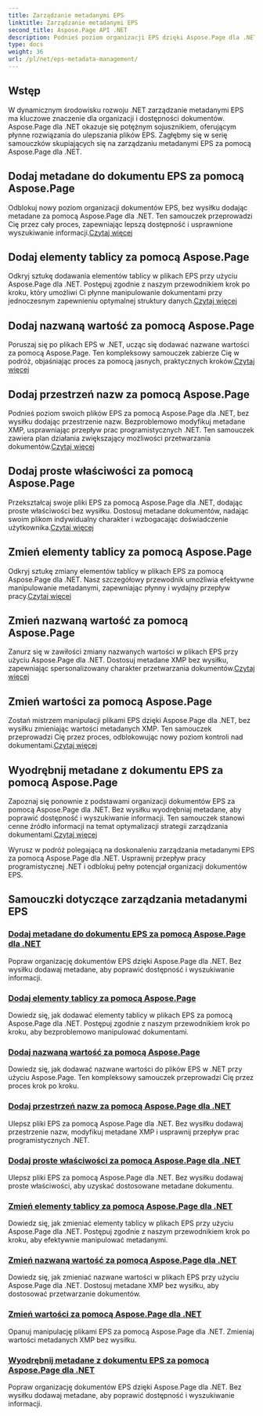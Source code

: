 ```yaml
---
title: Zarządzanie metadanymi EPS
linktitle: Zarządzanie metadanymi EPS
second_title: Aspose.Page API .NET
description: Podnieś poziom organizacji EPS dzięki Aspose.Page dla .NET. Dodawaj metadane bez wysiłku, aby zwiększyć dostępność. Zapoznaj się z samouczkami dotyczącymi zarządzania metadanymi EPS.
type: docs
weight: 36
url: /pl/net/eps-metadata-management/
---
```


## Wstęp

W dynamicznym środowisku rozwoju .NET zarządzanie metadanymi EPS ma kluczowe znaczenie dla organizacji i dostępności dokumentów. Aspose.Page dla .NET okazuje się potężnym sojusznikiem, oferującym płynne rozwiązania do ulepszania plików EPS. Zagłębmy się w serię samouczków skupiających się na zarządzaniu metadanymi EPS za pomocą Aspose.Page dla .NET.

## Dodaj metadane do dokumentu EPS za pomocą Aspose.Page
Odblokuj nowy poziom organizacji dokumentów EPS, bez wysiłku dodając metadane za pomocą Aspose.Page dla .NET. Ten samouczek przeprowadzi Cię przez cały proces, zapewniając lepszą dostępność i usprawnione wyszukiwanie informacji.[Czytaj więcej](./add-metadata-to-eps-document/)

## Dodaj elementy tablicy za pomocą Aspose.Page
 Odkryj sztukę dodawania elementów tablicy w plikach EPS przy użyciu Aspose.Page dla .NET. Postępuj zgodnie z naszym przewodnikiem krok po kroku, który umożliwi Ci płynne manipulowanie dokumentami przy jednoczesnym zapewnieniu optymalnej struktury danych.[Czytaj więcej](./modify-eps-metadata-add-array-items/)

## Dodaj nazwaną wartość za pomocą Aspose.Page
 Poruszaj się po plikach EPS w .NET, ucząc się dodawać nazwane wartości za pomocą Aspose.Page. Ten kompleksowy samouczek zabierze Cię w podróż, objaśniając proces za pomocą jasnych, praktycznych kroków.[Czytaj więcej](./modify-eps-metadata-add-named-value/)

## Dodaj przestrzeń nazw za pomocą Aspose.Page
 Podnieś poziom swoich plików EPS za pomocą Aspose.Page dla .NET, bez wysiłku dodając przestrzenie nazw. Bezproblemowo modyfikuj metadane XMP, usprawniając przepływ prac programistycznych .NET. Ten samouczek zawiera plan działania zwiększający możliwości przetwarzania dokumentów.[Czytaj więcej](./modify-eps-metadata-add-namespace/)

## Dodaj proste właściwości za pomocą Aspose.Page
 Przekształcaj swoje pliki EPS za pomocą Aspose.Page dla .NET, dodając proste właściwości bez wysiłku. Dostosuj metadane dokumentów, nadając swoim plikom indywidualny charakter i wzbogacając doświadczenie użytkownika.[Czytaj więcej](./modify-eps-metadata-add-simple-properties/)

## Zmień elementy tablicy za pomocą Aspose.Page
 Odkryj sztukę zmiany elementów tablicy w plikach EPS za pomocą Aspose.Page dla .NET. Nasz szczegółowy przewodnik umożliwia efektywne manipulowanie metadanymi, zapewniając płynny i wydajny przepływ pracy.[Czytaj więcej](./modify-eps-metadata-change-array-items/)

## Zmień nazwaną wartość za pomocą Aspose.Page
 Zanurz się w zawiłości zmiany nazwanych wartości w plikach EPS przy użyciu Aspose.Page dla .NET. Dostosuj metadane XMP bez wysiłku, zapewniając spersonalizowany charakter przetwarzania dokumentów.[Czytaj więcej](./modify-eps-metadata-change-named-value/)

## Zmień wartości za pomocą Aspose.Page
 Zostań mistrzem manipulacji plikami EPS dzięki Aspose.Page dla .NET, bez wysiłku zmieniając wartości metadanych XMP. Ten samouczek przeprowadzi Cię przez proces, odblokowując nowy poziom kontroli nad dokumentami.[Czytaj więcej](./modify-eps-metadata-change-values/)

## Wyodrębnij metadane z dokumentu EPS za pomocą Aspose.Page
 Zapoznaj się ponownie z podstawami organizacji dokumentów EPS za pomocą Aspose.Page dla .NET. Bez wysiłku wyodrębniaj metadane, aby poprawić dostępność i wyszukiwanie informacji. Ten samouczek stanowi cenne źródło informacji na temat optymalizacji strategii zarządzania dokumentami.[Czytaj więcej](./extract-metadata-from-eps-document/)

Wyrusz w podróż polegającą na doskonaleniu zarządzania metadanymi EPS za pomocą Aspose.Page dla .NET. Usprawnij przepływ pracy programistycznej .NET i odblokuj pełny potencjał organizacji dokumentów EPS.
## Samouczki dotyczące zarządzania metadanymi EPS
### [Dodaj metadane do dokumentu EPS za pomocą Aspose.Page dla .NET](./add-metadata-to-eps-document/)
Popraw organizację dokumentów EPS dzięki Aspose.Page dla .NET. Bez wysiłku dodawaj metadane, aby poprawić dostępność i wyszukiwanie informacji.
### [Dodaj elementy tablicy za pomocą Aspose.Page](./modify-eps-metadata-add-array-items/)
Dowiedz się, jak dodawać elementy tablicy w plikach EPS za pomocą Aspose.Page dla .NET. Postępuj zgodnie z naszym przewodnikiem krok po kroku, aby bezproblemowo manipulować dokumentami.
### [Dodaj nazwaną wartość za pomocą Aspose.Page](./modify-eps-metadata-add-named-value/)
Dowiedz się, jak dodawać nazwane wartości do plików EPS w .NET przy użyciu Aspose.Page. Ten kompleksowy samouczek przeprowadzi Cię przez proces krok po kroku.
### [Dodaj przestrzeń nazw za pomocą Aspose.Page dla .NET](./modify-eps-metadata-add-namespace/)
Ulepsz pliki EPS za pomocą Aspose.Page dla .NET. Bez wysiłku dodawaj przestrzenie nazw, modyfikuj metadane XMP i usprawnij przepływ prac programistycznych .NET.
### [Dodaj proste właściwości za pomocą Aspose.Page dla .NET](./modify-eps-metadata-add-simple-properties/)
Ulepsz pliki EPS za pomocą Aspose.Page dla .NET. Bez wysiłku dodawaj proste właściwości, aby uzyskać dostosowane metadane dokumentu.
### [Zmień elementy tablicy za pomocą Aspose.Page dla .NET](./modify-eps-metadata-change-array-items/)
Dowiedz się, jak zmieniać elementy tablicy w plikach EPS przy użyciu Aspose.Page dla .NET. Postępuj zgodnie z naszym przewodnikiem krok po kroku, aby efektywnie manipulować metadanymi.
### [Zmień nazwaną wartość za pomocą Aspose.Page dla .NET](./modify-eps-metadata-change-named-value/)
Dowiedz się, jak zmieniać nazwane wartości w plikach EPS przy użyciu Aspose.Page dla .NET. Dostosuj metadane XMP bez wysiłku, aby dostosować przetwarzanie dokumentów.
### [Zmień wartości za pomocą Aspose.Page dla .NET](./modify-eps-metadata-change-values/)
Opanuj manipulację plikami EPS za pomocą Aspose.Page dla .NET. Zmieniaj wartości metadanych XMP bez wysiłku.
### [Wyodrębnij metadane z dokumentu EPS za pomocą Aspose.Page dla .NET](./extract-metadata-from-eps-document/)
Popraw organizację dokumentów EPS dzięki Aspose.Page dla .NET. Bez wysiłku dodawaj metadane, aby poprawić dostępność i wyszukiwanie informacji.
